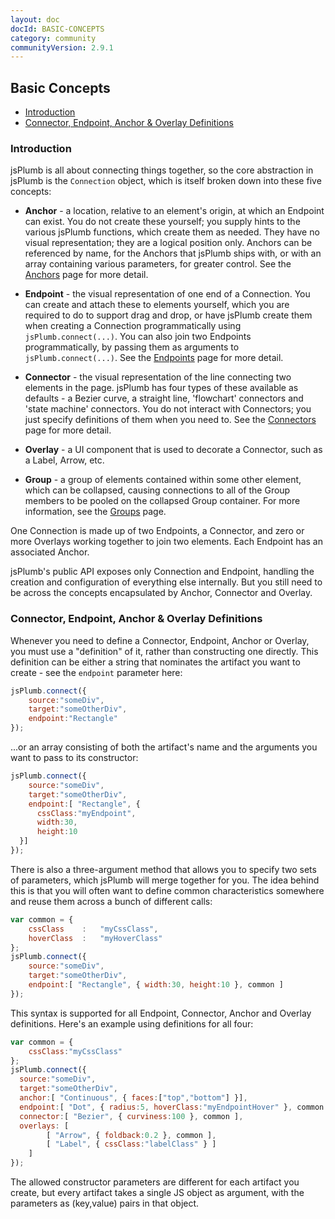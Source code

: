 ```yaml
---
layout: doc
docId: BASIC-CONCEPTS
category: community
communityVersion: 2.9.1
---
```

## Basic Concepts

  - [Introduction](#intro)
  - [Connector, Endpoint, Anchor &amp; Overlay Definitions](#definitions)

  
	
<a name="intro"></a>
### Introduction
jsPlumb is all about connecting things together, so the core abstraction in jsPlumb is the `Connection` object, which is 
itself broken down into these five concepts:
			
- **Anchor** - a location, relative to an element's origin, at which an Endpoint can exist. You do not create these 
yourself; you supply hints to the various jsPlumb functions, which create them as needed.  They have no visual 
representation; they are a logical position only. Anchors can be referenced by name, for the Anchors that jsPlumb ships 
with, or with an array containing various parameters, for greater control. See the [Anchors](anchors) page for more detail.
				
- **Endpoint** - the visual representation of one end of a Connection.  You can create and attach these to elements 
yourself, which you are required to do to support drag and drop, or have jsPlumb create them when creating a Connection 
programmatically using `jsPlumb.connect(...)`.  You can also join two Endpoints programmatically, by passing them as 
arguments to `jsPlumb.connect(...)`. See the [Endpoints](endpoints) page for more detail.

- **Connector** - the visual representation of the line connecting two elements in the page.  jsPlumb has four types of 
these available as defaults - a Bezier curve, a straight line, 'flowchart' connectors and 'state machine' connectors. 
You do not interact with Connectors; you just specify definitions of them when you need to. See the 
[Connectors](connectors) page for more detail.
                                                                                                                                                                                                                                                                                                                                  				
- **Overlay** - a UI component that is used to decorate a Connector, such as a Label, Arrow, etc.

- **Group** - a group of elements contained within some other element, which can be collapsed, causing connections to
all of the Group members to be pooled on the collapsed Group container. For more information, see the [Groups](groups)
page.


One Connection is made up of two Endpoints, a Connector, and zero or more Overlays working together to join two 
elements. Each Endpoint has an associated Anchor.

jsPlumb's public API exposes only Connection and Endpoint, handling the creation and configuration of everything else 
internally. But you still need to be across the concepts encapsulated by Anchor, Connector and Overlay.



<a name="definitions"></a>
### Connector, Endpoint, Anchor &amp; Overlay Definitions

Whenever you need to define a Connector, Endpoint, Anchor or Overlay, you must use a "definition" of it, rather than 
constructing one directly.  This definition can be either a string that nominates the artifact you want to create - see 
the `endpoint` parameter here:

```javascript
jsPlumb.connect({
    source:"someDiv",
    target:"someOtherDiv",
    endpoint:"Rectangle"
});
```

...or an array consisting of both the artifact's name and the arguments you want to pass to its constructor:		

```javascript
jsPlumb.connect({
    source:"someDiv",
    target:"someOtherDiv",
    endpoint:[ "Rectangle", { 
      cssClass:"myEndpoint", 
      width:30, 
      height:10 
  }]
});
```
		
There is also a three-argument method that allows you to specify two sets of parameters, which jsPlumb will merge 
together for you. The idea behind this is that you will often want to define common characteristics somewhere and reuse 
them across a bunch of different calls:

```javascript
var common = {
    cssClass	:	"myCssClass",
    hoverClass	:	"myHoverClass"
};
jsPlumb.connect({
    source:"someDiv",
    target:"someOtherDiv",
    endpoint:[ "Rectangle", { width:30, height:10 }, common ]
});
```

This syntax is supported for all Endpoint, Connector, Anchor and Overlay definitions.  Here's an example using 
definitions for all four:

```javascript
var common = {
    cssClass:"myCssClass"
};
jsPlumb.connect({
  source:"someDiv",
  target:"someOtherDiv",
  anchor:[ "Continuous", { faces:["top","bottom"] }],
  endpoint:[ "Dot", { radius:5, hoverClass:"myEndpointHover" }, common ],
  connector:[ "Bezier", { curviness:100 }, common ],
  overlays: [
        [ "Arrow", { foldback:0.2 }, common ],
        [ "Label", { cssClass:"labelClass" } ]	
    ]
});
```

The allowed constructor parameters are different for each artifact you create, but every artifact takes a single JS 
object as argument, with the parameters as (key,value) pairs in that object.

